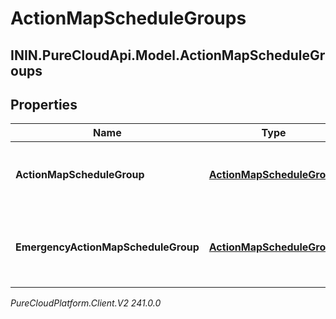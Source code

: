 # ActionMapScheduleGroups

## ININ.PureCloudApi.Model.ActionMapScheduleGroups

## Properties

|Name | Type | Description | Notes|
|------------ | ------------- | ------------- | -------------|
| **ActionMapScheduleGroup** | [**ActionMapScheduleGroup**](ActionMapScheduleGroup) | The actions map&#39;s associated schedule group. | |
| **EmergencyActionMapScheduleGroup** | [**ActionMapScheduleGroup**](ActionMapScheduleGroup) | The action map&#39;s associated emergency schedule group. | [optional] |



_PureCloudPlatform.Client.V2 241.0.0_

